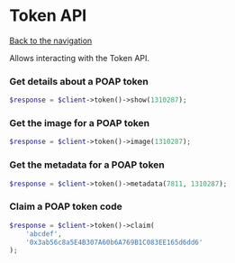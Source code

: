 # Token API

[Back to the navigation](README.md)

Allows interacting with the Token API.

### Get details about a POAP token

```php
$response = $client->token()->show(1310287);
```

### Get the image for a POAP token

```php
$response = $client->token()->image(1310287);
```

### Get the metadata for a POAP token

```php
$response = $client->token()->metadata(7811, 1310287);
```

### Claim a POAP token code

```php
$response = $client->token()->claim(
    'abcdef',
    '0x3ab56c8a5E4B307A60b6A769B1C083EE165d6dd6'
);
```
